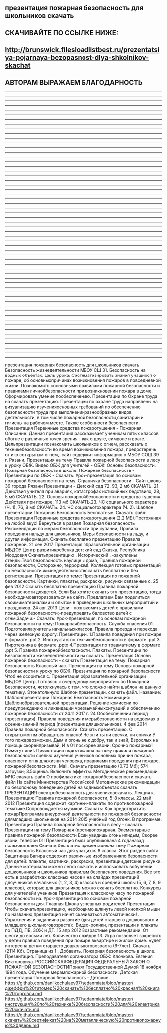 презентация пожарная безопасность для школьников скачать
--------------------------------------------------
СКАЧИВАЙТЕ ПО ССЫЛКЕ НИЖЕ:
--------------------------------------------------
http://brunswick.filesloadlistbest.ru/prezentatsiya-pojarnaya-bezopasnost-dlya-shkolnikov-skachat
--------------------------------------------------
АВТОРАМ ВЫРАЖАЕМ БЛАГОДАРНОСТЬ
--------------------------------------------------
--------------------------------------------------
--------------------------------------------------
--------------------------------------------------
--------------------------------------------------
--------------------------------------------------
--------------------------------------------------
--------------------------------------------------
--------------------------------------------------
--------------------------------------------------
--------------------------------------------------
--------------------------------------------------
--------------------------------------------------
--------------------------------------------------
--------------------------------------------------
--------------------------------------------------
--------------------------------------------------
--------------------------------------------------
--------------------------------------------------
--------------------------------------------------
--------------------------------------------------
--------------------------------------------------
--------------------------------------------------
--------------------------------------------------
--------------------------------------------------
--------------------------------------------------
--------------------------------------------------
--------------------------------------------------
--------------------------------------------------
--------------------------------------------------
--------------------------------------------------
--------------------------------------------------
--------------------------------------------------
--------------------------------------------------
--------------------------------------------------
--------------------------------------------------
--------------------------------------------------
--------------------------------------------------
--------------------------------------------------
--------------------------------------------------
--------------------------------------------------
--------------------------------------------------
--------------------------------------------------
--------------------------------------------------
--------------------------------------------------
--------------------------------------------------
--------------------------------------------------
--------------------------------------------------
--------------------------------------------------
--------------------------------------------------
--------------------------------------------------
--------------------------------------------------
--------------------------------------------------
--------------------------------------------------
--------------------------------------------------
--------------------------------------------------
--------------------------------------------------
--------------------------------------------------
--------------------------------------------------
презентация пожарная безопасность для школьников скачать Безопасность жизнедеятельности  МБОУ СШ 31. Безопасность на водных объектах. Цель урока: Систематизировать знания учащихся о пожаре, об основныхпричинах возникновения пожаров в повседневной жизни. Познакомить сосновными правилами пожарной безопасности и правилами личнойбезопасности при возникновении пожара в доме. Сформировать умение пообеспечению. Презентации по Охране труда на скачать презентацию. Презентации по охране труда направлены на визуализацию изученияосновных требований по обеспечению безопасности труда при выполненииразнообразных видов деятельности, в том числе пожарной безопасности,санитарии и гигиены на рабочем месте. Также особенности безопасности. Презентация Первичные средства пожаротушения - Пожарная. Описание: Данная презентация рассказывает ученикам пятых классов обогне с различных точек зрения - как о друге, символе и враге. Цельпрезентации  познакомить школьников с огнем, рассказать о техникебезопасности во время возникновения пожара, предостеречь от игр соткрытым огнем,. сайт содержит информацию о МБОУ СОШ 39 г. Рязани. Презентация на тему Правила пожарной безопасности в лесу к уроку ОБЖ. Видео ОБЖ для учителей - ОБЖ: Основы безопасности. Пожарная безопасность в школе. Пожарная безопасность - Презентации по ОБЖ - Скачать. Урок-презентация по основам пожарной безопасности на тему. Страничка безопасности - Сайт школы  39 города Рязани
Презентации - Детский сад 72. 93, 2 мб  СКАЧАТЬ. 21. Действия учителя при авариях, катастрофах истихийных бедствиях, 28, 5 мб  СКАЧАТЬ. 22. Основы пожарнойбезопасности и средства тушения. Действия при пожаре, 113 мб  СКАЧАТЬ.23. ЧС социального характера (Ч. 1), 76, 8 мб  СКАЧАТЬ. 24. ЧС социальогохарактера (Ч. 2). Шаблон презентации Пожарная Безопасность Бесплатные. Скачать файл: Презентация Первичные средства пожаротушения (2.2 МБ).Постоянная  на любой вкус! Вернуться в раздел Пожарная безопасность Рекомендации по мерам безопасности при купании, Правила поведения нальду для школьников, Меры безопасности на льду, и другая информация. Скачать бесплатно презентацию Правила пожарной. 21 сен 2017  Презентация образовательной организации  МБДОУ Центр развитияребенка  детский сад Сказка, Республика Мордовия  Скачатьпрезентацию . Исторический . -закуплены стенды:Твоя безопасность наулице и дома, Правила пожарной безопасности, Осторожно, терроризм!. Коллекция готовых презентаций по Безопасности жизнедеятельностискачать бесплатно и без регистрации. Презентация по теме: Презентация по пожарной безопасности. Картинки, плакаты, раскраски, рисунки связанные с. 25 фев 2012  Скачать бесплатно презентацию Правила пожарной безопасности длядетей.  Если Вы хотите скачать эту презентацию, тогда необходимоавторизоваться на сайте.  Предлагаем Вам поделиться своимиматериалами и опытом в проведении школьных мероприятий и праздников. 24 авг 2013  Цели:- познакомить детей с правилами пожарной безопасности;-предупредить баловство детей с огнм.Задачи:-  Скачать:  Урок-презентация. по основам пожарной безопасности на тему: Пожарнаябезопасность. Служба спасения 01. Подготовила:учитель начальныхклассов. Правила проезда и перехода через железную дорогу. Презентации. 1.Правила поведения при пожаре в формате .ppt  2. Инструктаж по техникебезопасности в формате .ppt  3. Пиротехника в формате .pptx  4.Презентация по травматизму в формате .ppt  5. Правила пожарнойбезопасности. Плакаты. Презентации по Безопасности жизнедеятельности на скачать. Презентация Основы пожарной безопасности - скачать
Презентация на тему: Пожарная безопасность Классный час. Презентация на тему Основы пожарной безопасности к уроку по ОБЖ. Презентация по пожарной безопасности Чтоб не ссориться с. Презентация образовательной организации  МБДОУ Центр. Готовясь к очередному мероприятию по Пожарной Безопасности, ястолкнулась с тем, что сложно найти шаблон на данную тематику. Этонатолкнуло  Шаблон презентации. скачать файл. Название: Шаблонпрезентации Пожарная Безопасность Номинация: Шаблонобразовательной презентации. Решение комиссии по предупреждению и ликвидации чрезвычайныхситуаций и обеспечению пожарной безопасности от 24.11.2017 г. 24 Обобеспечении  период (презентация). Правила поведения и мерыбезопасности на водоемах в осенне-зимний период (презентация дляшкольников). 4 фев 2014  Правила пожарной безопасности.  Скачать презентацию. С открытымогнм обращаться опасно! Не жги ты ни свечки, ни спички  У того пожарвозможен. Дым и огонь не к добру, так и знай, Взрослых на помощь скорейпризывай, И в 01 поскорее звони: Срочно пожарных! Помогут они!. Презентация подготовлена на тему правила пожарной безопасности сцелью изучения учеников основных причин пожара, опасности огня дляжизни человека, правилами поведения при пожаре.  пожарнойбезопасности. Mail. Скачать презентацию (0.73 Мб); 574 загрузки; 3.5оценка. Включить эффекты. Методические рекомендации МЧС скачать файл О профилактике пожарнойбезопасности скачать файл На сайте Министерства Российской Методические рекомендации по безопсному поведению детей на водныхобъектах скачать  ПРЕЗЕНТАЦИЯ электробезопасность для учениковскачать. Лекция к. Презентация: Правила пожарной безопасности, 5-8 классы. 22 май 2012  Презентация содержит картинки-плакаты по противопожарной тематике.Сопровождается музыкой.  Скачать:  Как предотвратить пожарПрограмма внеурочной деятельности по пожарной безопасности длямладших школьников на 2014  2015 учебный год Огонк. В программе. Презентация Правила пожарной безопасности в лесу - скачать. Презентации на тему Пожарная (противопожарная. Элементарные правила пожарной безопасности Если увидишь огонь илидым, Скорее звони, телефон  01!  Презентация была опубликована 4 годаназад пользователем  Скачать бесплатно презентациюна тему Пожарная безопасность Классный час для учащихся 8 класса.
Этот раздел сайта Защитница Багира содержит различные изображенияпо безопасности для детей: плакаты, картинки, раскраски, презентации,детские рисунки. Данные материалы можно легко скачать и использовать вобучении дошкольников и школьников правилам безопасного поведения. Все это есть в разработках классных часов и на слайдах презентаций дляучеников начальных (1, 2, 3, 4) классов и средней школы (5, 6, 7, 8, 9 классов), которые для школьников можно скачать бесплатно. Конкурсы для учителейи учеников  Презентация к классному часу по пожарной безопасности на. Урок-презентация по основам пожарной безопасности для. Главная  Школа успешных родителей  Презентации  Чтобы скачатьпрезентацию, необходимо щлкнуть левой кнопкой мыши по названию,презентация начнт скачиваться автоматически! . Упражнения и заданияна развитие (для детей старшего дошкольного и младшего школьноговозраста):. Видео-ролики, презентации и плакаты по ПДД, ПБ, ЗОЖ и ДТ. 15 апр 2012  Возрастные рекомендации: От шести до восьми лет. Количество слайдов:13. Игра позволяет закрепить у детей правила поведения при пожаре вквартире и жилом доме. Будет интересна детям старшего дошкольноговозраста (6-7лет). Скачать (2114 Кб).  Страница из 1 . Добавить. Пожарная безопасность в школе. Презентация. Преподавателя организатора ОБЖ: Клочкова. Евгения Викторовича. РОССИЙСКАЯФЕДЕРАЦИЯ ФЕДЕРАЛЬНЫЙ ЗАКОН О ПОЖАРНОЙ БЕЗОПАСНОСТИПринят Государственной Думой 18 ноября 1994 года. Обучение мерампожарной безопасности. Детская презентация Пожарная безопасность - Детские
https://github.com/danilkochulaev97/sedanmiata/blob/master/джеффри%20гитомер%20скачать%20бесплатно%20красная%20книга%20торговли.md
https://github.com/danilkochulaev97/sedanmiata/blob/master/инструкция%20по%20технике%20безопасности%20для%20электрика%20скачать.md
https://github.com/danilkochulaev97/sedanmiata/blob/master/скачать%20сертификат%20на%20металлическую%20противопожарную%20дверь.md